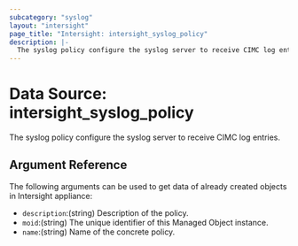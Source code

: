 ```yaml
---
subcategory: "syslog"
layout: "intersight"
page_title: "Intersight: intersight_syslog_policy"
description: |-
  The syslog policy configure the syslog server to receive CIMC log entries.
---
```


# Data Source: intersight_syslog_policy
The syslog policy configure the syslog server to receive CIMC log entries.
## Argument Reference
The following arguments can be used to get data of already created objects in Intersight appliance:
* `description`:(string) Description of the policy. 
* `moid`:(string) The unique identifier of this Managed Object instance. 
* `name`:(string) Name of the concrete policy. 
